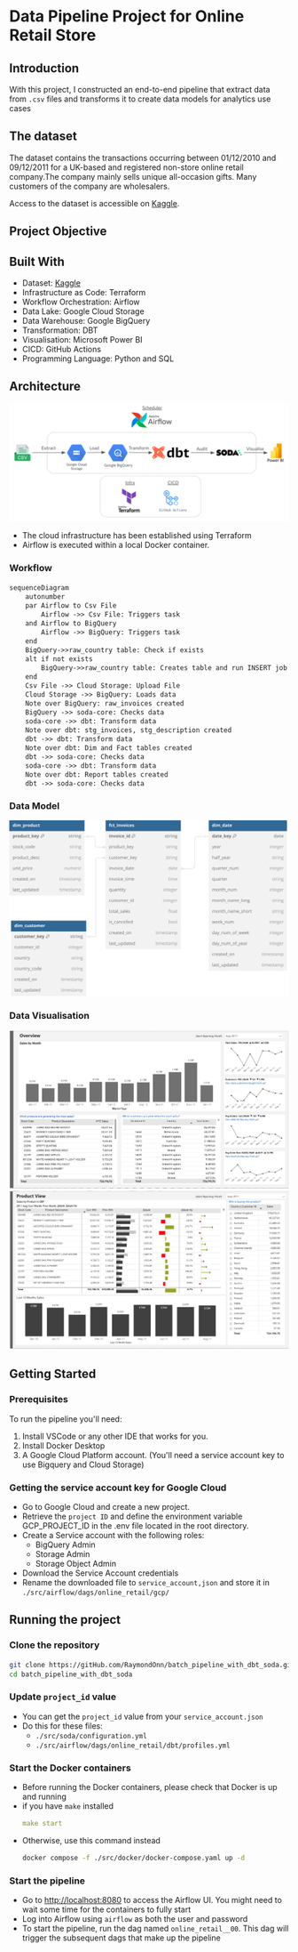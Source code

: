 # Data Pipeline Project for Online Retail Store

## Introduction

With this project, I constructed an end-to-end pipeline that extract data from `.csv` files and transforms it to create data models for analytics use cases

## The dataset
The dataset contains the transactions occurring between 01/12/2010 and 09/12/2011 for a UK-based and registered non-store online retail company.The company mainly sells unique all-occasion gifts. Many customers of the company are wholesalers.

Access to the dataset is accessible on [Kaggle](https://www.kaggle.com/datasets/tunguz/online-retail).

## Project Objective


## Built With
- Dataset: [Kaggle](https://www.kaggle.com/datasets/tunguz/online-retail)
- Infrastructure as Code: Terraform
- Workflow Orchestration: Airflow
- Data Lake: Google Cloud Storage
- Data Warehouse: Google BigQuery
- Transformation: DBT
- Visualisation: Microsoft Power BI
- CICD: GitHub Actions
- Programming Language: Python and SQL

## Architecture

![alt text](images/architecture.png)

- The cloud infrastructure has been established using Terraform
- Airflow is executed within a local Docker container.




### Workflow

``` mermaid
sequenceDiagram
    autonumber
    par Airflow to Csv File
        Airflow ->> Csv File: Triggers task
    and Airflow to BigQuery
        Airflow ->> BigQuery: Triggers task
    end
    BigQuery->>raw_country table: Check if exists
    alt if not exists
        BigQuery->>raw_country table: Creates table and run INSERT job
    end
    Csv File ->> Cloud Storage: Upload File
    Cloud Storage ->> BigQuery: Loads data
    Note over BigQuery: raw_invoices created
    BigQuery ->> soda-core: Checks data
    soda-core ->> dbt: Transform data
    Note over dbt: stg_invoices, stg_description created
    dbt ->> dbt: Transform data
    Note over dbt: Dim and Fact tables created
    dbt ->> soda-core: Checks data
    soda-core ->> dbt: Transform data
    Note over dbt: Report tables created
    dbt ->> soda-core: Checks data
```

### Data Model
![alt text](images/ERD.svg)

### Data Visualisation
![alt text](images/overview.PNG)
![alt text](images/product_view.PNG)

## Getting Started

### Prerequisites
To run the pipeline you'll need:
  1. Install VSCode or any other IDE that works for you.
  2. Install Docker Desktop
  3. A Google Cloud Platform account. (You'll need a service account key to use Bigquery and Cloud Storage)

### Getting the service account key for Google Cloud
- Go to Google Cloud and create a new project.
- Retrieve the `project ID` and define the environment variable GCP_PROJECT_ID in the .env file located in the root directory.
- Create a Service account with the following roles:
  - BigQuery Admin
  - Storage Admin
  - Storage Object Admin
- Download the Service Account credentials
- Rename the downloaded file to `service_account,json` and store it in `./src/airflow/dags/online_retail/gcp/`
## Running the project
### Clone the repository
  ``` sh
  git clone https://gitHub.com/RaymondOnn/batch_pipeline_with_dbt_soda.git
  cd batch_pipeline_with_dbt_soda
  ```

### Update `project_id` value
- You can get the `project_id` value from your `service_account.json`
- Do this for these files:
  - `./src/soda/configuration.yml`
  - `./src/airflow/dags/online_retail/dbt/profiles.yml`

### Start the Docker containers
- Before running the Docker containers, please check that Docker is up and running
- if you have `make` installed
    ``` yaml
    make start
    ```
- Otherwise, use this command instead
    ``` sh
    docker compose -f ./src/docker/docker-compose.yaml up -d
    ```

### Start the pipeline
- Go to <http://localhost:8080> to access the Airflow UI. You might need to wait some time for the containers to fully start
- Log into Airflow using `airflow` as both the user and password
- To start the pipeline, run the dag named `online_retail__00`. This dag will trigger the subsequent dags that make up the pipeline
